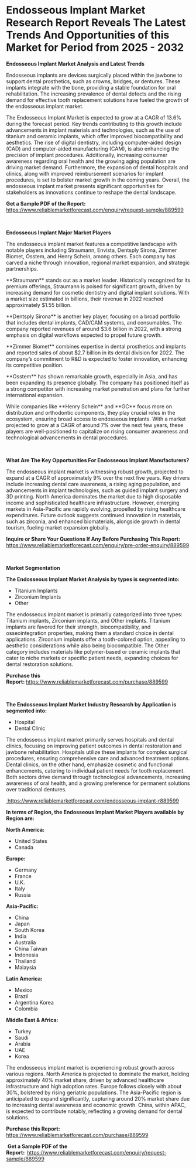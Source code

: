 <p><h1>Endosseous Implant Market Research Report Reveals The Latest Trends And Opportunities of this Market for Period from 2025 - 2032</h1></p><p><strong>Endosseous Implant Market Analysis and Latest Trends</strong></p>
<p><p>Endosseous implants are devices surgically placed within the jawbone to support dental prosthetics, such as crowns, bridges, or dentures. These implants integrate with the bone, providing a stable foundation for oral rehabilitation. The increasing prevalence of dental defects and the rising demand for effective tooth replacement solutions have fueled the growth of the endosseous implant market.</p><p>The Endosseous Implant Market is expected to grow at a CAGR of 13.6% during the forecast period. Key trends contributing to this growth include advancements in implant materials and technologies, such as the use of titanium and ceramic implants, which offer improved biocompatibility and aesthetics. The rise of digital dentistry, including computer-aided design (CAD) and computer-aided manufacturing (CAM), is also enhancing the precision of implant procedures. Additionally, increasing consumer awareness regarding oral health and the growing aging population are driving market demand. Furthermore, the expansion of dental hospitals and clinics, along with improved reimbursement scenarios for implant procedures, is set to bolster market growth in the coming years. Overall, the endosseous implant market presents significant opportunities for stakeholders as innovations continue to reshape the dental landscape.</p></p>
<p><strong>Get a Sample PDF of the Report:&nbsp;</strong> <a href="https://www.reliablemarketforecast.com/enquiry/request-sample/889599?utm_campaign=3445&utm_medium=2&utm_source=Github&utm_content=ia&utm_term=13042025&utm_id=endosseous-implant">https://www.reliablemarketforecast.com/enquiry/request-sample/889599</a></p>
<p>&nbsp;</p>
<p><strong>Endosseous Implant Major Market Players</strong></p>
<p><p>The endosseous implant market features a competitive landscape with notable players including Straumann, Envista, Dentsply Sirona, Zimmer Biomet, Osstem, and Henry Schein, among others. Each company has carved a niche through innovation, regional market expansion, and strategic partnerships.</p><p>**Straumann** stands out as a market leader. Historically recognized for its premium offerings, Straumann is poised for significant growth, driven by increasing demand for cosmetic dentistry and digital implant solutions. With a market size estimated in billions, their revenue in 2022 reached approximately $1.55 billion.</p><p>**Dentsply Sirona** is another key player, focusing on a broad portfolio that includes dental implants, CAD/CAM systems, and consumables. The company reported revenues of around $3.6 billion in 2022, with a strong emphasis on digital workflows expected to propel future growth.</p><p>**Zimmer Biomet** combines expertise in dental prosthetics and implants and reported sales of about $2.7 billion in its dental division for 2022. The company’s commitment to R&D is expected to foster innovation, enhancing its competitive position.</p><p>**Osstem** has shown remarkable growth, especially in Asia, and has been expanding its presence globally. The company has positioned itself as a strong competitor with increasing market penetration and plans for further international expansion.</p><p>While companies like **Henry Schein** and **GC** focus more on distribution and orthodontic components, they play crucial roles in the ecosystem, ensuring broad access to endosseous implants. With a market projected to grow at a CAGR of around 7% over the next few years, these players are well-positioned to capitalize on rising consumer awareness and technological advancements in dental procedures.</p></p>
<p>&nbsp;</p>
<p><strong>What Are The Key Opportunities For Endosseous Implant Manufacturers?</strong></p>
<p><p>The endosseous implant market is witnessing robust growth, projected to expand at a CAGR of approximately 9% over the next five years. Key drivers include increasing dental care awareness, a rising aging population, and advancements in implant technologies, such as guided implant surgery and 3D printing. North America dominates the market due to high disposable income and sophisticated healthcare infrastructure. However, emerging markets in Asia-Pacific are rapidly evolving, propelled by rising healthcare expenditures. Future outlook suggests continued innovation in materials, such as zirconia, and enhanced biomaterials, alongside growth in dental tourism, fueling market expansion globally.</p></p>
<p><strong>Inquire or Share Your Questions If Any Before Purchasing This Report:</strong> <a href="https://www.reliablemarketforecast.com/enquiry/pre-order-enquiry/889599?utm_campaign=3445&utm_medium=2&utm_source=Github&utm_content=ia&utm_term=13042025&utm_id=endosseous-implant">https://www.reliablemarketforecast.com/enquiry/pre-order-enquiry/889599</a></p>
<p>&nbsp;</p>
<p><strong>Market Segmentation</strong></p>
<p><strong>The Endosseous Implant Market Analysis by types is segmented into:</strong></p>
<p><ul><li>Titanium Implants</li><li>Zirconium Implants</li><li>Other</li></ul></p>
<p><p>The endosseous implant market is primarily categorized into three types: Titanium implants, Zirconium implants, and Other implants. Titanium implants are favored for their strength, biocompatibility, and osseointegration properties, making them a standard choice in dental applications. Zirconium implants offer a tooth-colored option, appealing to aesthetic considerations while also being biocompatible. The Other category includes materials like polymer-based or ceramic implants that cater to niche markets or specific patient needs, expanding choices for dental restoration solutions.</p></p>
<p><strong>Purchase this Report:&nbsp;</strong><a href="https://www.reliablemarketforecast.com/purchase/889599?utm_campaign=3445&utm_medium=2&utm_source=Github&utm_content=ia&utm_term=13042025&utm_id=endosseous-implant">https://www.reliablemarketforecast.com/purchase/889599</a></p>
<p>&nbsp;</p>
<p><strong>The Endosseous Implant Market Industry Research by Application is segmented into:</strong></p>
<p><ul><li>Hospital</li><li>Dental Clinic</li></ul></p>
<p><p>The endosseous implant market primarily serves hospitals and dental clinics, focusing on improving patient outcomes in dental restoration and jawbone rehabilitation. Hospitals utilize these implants for complex surgical procedures, ensuring comprehensive care and advanced treatment options. Dental clinics, on the other hand, emphasize cosmetic and functional enhancements, catering to individual patient needs for tooth replacement. Both sectors drive demand through technological advancements, increasing awareness of oral health, and a growing preference for permanent solutions over traditional dentures.</p></p>
<p><a href="https://www.reliablemarketforecast.com/endosseous-implant-r889599?utm_campaign=3445&utm_medium=2&utm_source=Github&utm_content=ia&utm_term=13042025&utm_id=endosseous-implant">&nbsp;https://www.reliablemarketforecast.com/endosseous-implant-r889599</a></p>
<p><strong>In terms of Region, the Endosseous Implant Market Players available by Region are:</strong></p>
<p>
    <p> <strong> North America: </strong>
        <ul>
            <li>United States</li>
            <li>Canada</li>
        </ul>
        </p> 
    <p> <strong> Europe: </strong>
        <ul>
            <li>Germany</li>
            <li>France</li>
            <li>U.K.</li>
            <li>Italy</li>
            <li>Russia</li>
        </ul>
        </p> 
    <p> <strong> Asia-Pacific: </strong>
        <ul>
            <li>China</li>
            <li>Japan</li>
            <li>South Korea</li>
            <li>India</li>
            <li>Australia</li>
            <li>China Taiwan</li>
            <li>Indonesia</li>
            <li>Thailand</li>
            <li>Malaysia</li>
        </ul>
        </p> 
    <p> <strong> Latin America: </strong>
        <ul>
            <li>Mexico</li>
            <li>Brazil</li>
            <li>Argentina Korea</li>
            <li>Colombia</li>
        </ul>
        </p> 
    <p> <strong> Middle East & Africa: </strong>
        <ul>
            <li>Turkey</li>
            <li>Saudi</li>
            <li>Arabia</li>
            <li>UAE</li>
            <li>Korea</li>
        </ul>
    </p>
    </p>
<p><p>The endosseous implant market is experiencing robust growth across various regions. North America is projected to dominate the market, holding approximately 40% market share, driven by advanced healthcare infrastructure and high adoption rates. Europe follows closely with about 30%, bolstered by rising geriatric populations. The Asia-Pacific region is anticipated to expand significantly, capturing around 20% market share due to increasing dental awareness and economic growth. China, within APAC, is expected to contribute notably, reflecting a growing demand for dental solutions.</p></p>
<p><strong>Purchase this Report: </strong><a href="https://www.reliablemarketforecast.com/purchase/889599?utm_campaign=3445&utm_medium=2&utm_source=Github&utm_content=ia&utm_term=13042025&utm_id=endosseous-implant">https://www.reliablemarketforecast.com/purchase/889599</a></p>
<p>&nbsp;<strong>Get a Sample PDF of the Report:&nbsp;&nbsp;</strong><a href="https://www.reliablemarketforecast.com/enquiry/request-sample/889599?utm_campaign=3445&utm_medium=2&utm_source=Github&utm_content=ia&utm_term=13042025&utm_id=endosseous-implant">https://www.reliablemarketforecast.com/enquiry/request-sample/889599</a></p>
<p><strong></strong></p>
<p><p></p><p></p><p></p></p>